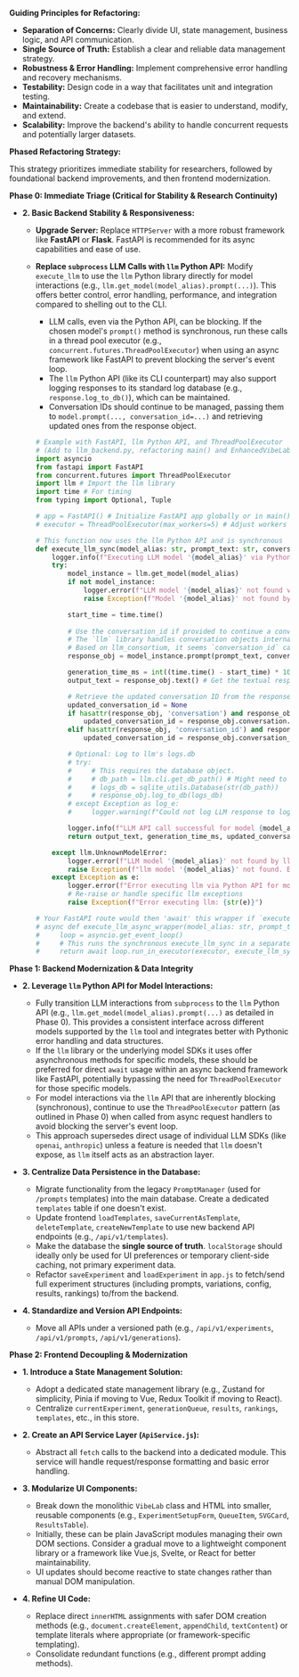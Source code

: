 **Guiding Principles for Refactoring:**

*   **Separation of Concerns:** Clearly divide UI, state management, business logic, and API communication.
*   **Single Source of Truth:** Establish a clear and reliable data management strategy.
*   **Robustness & Error Handling:** Implement comprehensive error handling and recovery mechanisms.
*   **Testability:** Design code in a way that facilitates unit and integration testing.
*   **Maintainability:** Create a codebase that is easier to understand, modify, and extend.
*   **Scalability:** Improve the backend's ability to handle concurrent requests and potentially larger datasets.

**Phased Refactoring Strategy:**

This strategy prioritizes immediate stability for researchers, followed by foundational backend improvements, and then frontend modernization.

**Phase 0: Immediate Triage (Critical for Stability & Research Continuity)**

*   **2. Basic Backend Stability & Responsiveness:**
    *   **Upgrade Server:** Replace `HTTPServer` with a more robust framework like **FastAPI** or **Flask**. FastAPI is recommended for its async capabilities and ease of use.
    *   **Replace `subprocess` LLM Calls with `llm` Python API:** Modify `execute_llm` to use the `llm` Python library directly for model interactions (e.g., `llm.get_model(model_alias).prompt(...)`). This offers better control, error handling, performance, and integration compared to shelling out to the CLI.
        *   LLM calls, even via the Python API, can be blocking. If the chosen model's `prompt()` method is synchronous, run these calls in a thread pool executor (e.g., `concurrent.futures.ThreadPoolExecutor`) when using an async framework like FastAPI to prevent blocking the server's event loop.
        *   The `llm` Python API (like its CLI counterpart) may also support logging responses to its standard log database (e.g., `response.log_to_db()`), which can be maintained.
        *   Conversation IDs should continue to be managed, passing them to `model.prompt(..., conversation_id=...)` and retrieving updated ones from the response object.

        ```python
        # Example with FastAPI, llm Python API, and ThreadPoolExecutor
        # (Add to llm_backend.py, refactoring main() and EnhancedVibeLab)
        import asyncio
        from fastapi import FastAPI
        from concurrent.futures import ThreadPoolExecutor
        import llm # Import the llm library
        import time # For timing
        from typing import Optional, Tuple

        # app = FastAPI() # Initialize FastAPI app globally or in main()
        # executor = ThreadPoolExecutor(max_workers=5) # Adjust workers as needed

        # This function now uses the llm Python API and is synchronous
        def execute_llm_sync(model_alias: str, prompt_text: str, conversation_id: Optional[str] = None) -> Tuple[str, int, Optional[str]]:
            logger.info(f"Executing LLM model '{model_alias}' via Python API. Prompt length: {len(prompt_text)}")
            try:
                model_instance = llm.get_model(model_alias)
                if not model_instance:
                    logger.error(f"LLM model '{model_alias}' not found via llm library.")
                    raise Exception(f"Model '{model_alias}' not found by llm library.")

                start_time = time.time()
                
                # Use the conversation_id if provided to continue a conversation
                # The `llm` library handles conversation objects internally when an ID is passed.
                # Based on llm_consortium, it seems `conversation_id` can be passed directly.
                response_obj = model_instance.prompt(prompt_text, conversation_id=conversation_id)

                generation_time_ms = int((time.time() - start_time) * 1000)
                output_text = response_obj.text() # Get the textual response

                # Retrieve the updated conversation ID from the response object
                updated_conversation_id = None
                if hasattr(response_obj, 'conversation') and response_obj.conversation and hasattr(response_obj.conversation, 'id'):
                    updated_conversation_id = response_obj.conversation.id
                elif hasattr(response_obj, 'conversation_id') and response_obj.conversation_id: # Fallback for some llm versions/models
                    updated_conversation_id = response_obj.conversation_id

                # Optional: Log to llm's logs.db
                # try:
                #     # This requires the database object.
                #     # db_path = llm.cli.get_db_path() # Might need to adapt to get db_path correctly
                #     # logs_db = sqlite_utils.Database(str(db_path))
                #     # response_obj.log_to_db(logs_db)
                # except Exception as log_e:
                #     logger.warning(f"Could not log LLM response to logs.db: {log_e}")

                logger.info(f"LLM API call successful for model {model_alias}. Output length: {len(output_text)}, Time: {generation_time_ms}ms, New Conv ID: {updated_conversation_id}")
                return output_text, generation_time_ms, updated_conversation_id

            except llm.UnknownModelError:
                logger.error(f"LLM model '{model_alias}' not found by llm library.")
                raise Exception(f"llm model '{model_alias}' not found. Ensure it's installed/available to the llm tool.")
            except Exception as e:
                logger.error(f"Error executing llm via Python API for model {model_alias}: {e}")
                # Re-raise or handle specific llm exceptions
                raise Exception(f"Error executing llm: {str(e)}")

        # Your FastAPI route would then 'await' this wrapper if `execute_llm_sync` is run in an executor
        # async def execute_llm_async_wrapper(model_alias: str, prompt_text: str, conversation_id: Optional[str] = None):
        #     loop = asyncio.get_event_loop()
        #     # This runs the synchronous execute_llm_sync in a separate thread
        #     return await loop.run_in_executor(executor, execute_llm_sync, model_alias, prompt_text, conversation_id)
        ```

**Phase 1: Backend Modernization & Data Integrity**

*   **2. Leverage `llm` Python API for Model Interactions:**
    *   Fully transition LLM interactions from `subprocess` to the `llm` Python API (e.g., `llm.get_model(model_alias).prompt(...)` as detailed in Phase 0). This provides a consistent interface across different models supported by the `llm` tool and integrates better with Pythonic error handling and data structures.
    *   If the `llm` library or the underlying model SDKs it uses offer asynchronous methods for specific models, these should be preferred for direct `await` usage within an async backend framework like FastAPI, potentially bypassing the need for `ThreadPoolExecutor` for those specific models.
    *   For model interactions via the `llm` API that are inherently blocking (synchronous), continue to use the `ThreadPoolExecutor` pattern (as outlined in Phase 0) when called from async request handlers to avoid blocking the server's event loop.
    *   This approach supersedes direct usage of individual LLM SDKs (like `openai`, `anthropic`) unless a feature is needed that `llm` doesn't expose, as `llm` itself acts as an abstraction layer.

*   **3. Centralize Data Persistence in the Database:**
    *   Migrate functionality from the legacy `PromptManager` (used for `/prompts` templates) into the main database. Create a dedicated `templates` table if one doesn't exist.
    *   Update frontend `loadTemplates`, `saveCurrentAsTemplate`, `deleteTemplate`, `createNewTemplate` to use new backend API endpoints (e.g., `/api/v1/templates`).
    *   Make the database the **single source of truth**. `localStorage` should ideally only be used for UI preferences or temporary client-side caching, not primary experiment data.
    *   Refactor `saveExperiment` and `loadExperiment` in `app.js` to fetch/send full experiment structures (including prompts, variations, config, results, rankings) to/from the backend.

*   **4. Standardize and Version API Endpoints:**
    *   Move all APIs under a versioned path (e.g., `/api/v1/experiments`, `/api/v1/prompts`, `/api/v1/generations`).

**Phase 2: Frontend Decoupling & Modernization**

*   **1. Introduce a State Management Solution:**
    *   Adopt a dedicated state management library (e.g., Zustand for simplicity, Pinia if moving to Vue, Redux Toolkit if moving to React).
    *   Centralize `currentExperiment`, `generationQueue`, `results`, `rankings`, `templates`, etc., in this store.

*   **2. Create an API Service Layer (`ApiService.js`):**
    *   Abstract all `fetch` calls to the backend into a dedicated module. This service will handle request/response formatting and basic error handling.

*   **3. Modularize UI Components:**
    *   Break down the monolithic `VibeLab` class and HTML into smaller, reusable components (e.g., `ExperimentSetupForm`, `QueueItem`, `SVGCard`, `ResultsTable`).
    *   Initially, these can be plain JavaScript modules managing their own DOM sections. Consider a gradual move to a lightweight component library or a framework like Vue.js, Svelte, or React for better maintainability.
    *   UI updates should become reactive to state changes rather than manual DOM manipulation.

*   **4. Refine UI Code:**
    *   Replace direct `innerHTML` assignments with safer DOM creation methods (e.g., `document.createElement`, `appendChild`, `textContent`) or template literals where appropriate (or framework-specific templating).
    *   Consolidate redundant functions (e.g., different prompt adding methods).

